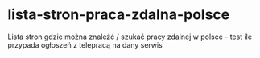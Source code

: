 # lista-stron-praca-zdalna-polsce

Lista stron gdzie można znaleźć / szukać pracy zdalnej w polsce - test ile przypada ogłoszeń z telepracą na dany serwis
